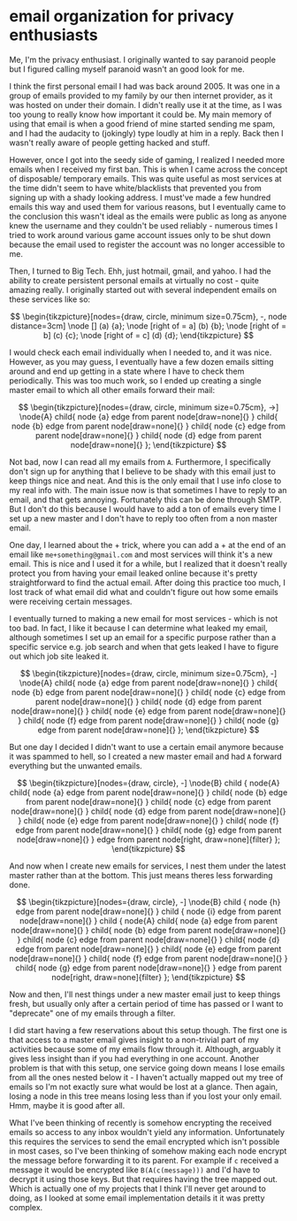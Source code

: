 # email organization for privacy enthusiasts

Me, I'm the privacy enthusiast. I originally wanted to say paranoid people but I
figured calling myself paranoid wasn't an good look for me.

I think the first personal email I had was back around 2005. It was one in a
group of emails provided to my family by our then internet provider, as it was
hosted on under their domain. I didn't really use it at the time, as I was too
young to really know how important it could be. My main memory of using that
email is when a good friend of mine started sending me spam, and I had the
audacity to (jokingly) type loudly at him in a reply. Back then I wasn't really
aware of people getting hacked and stuff.

However, once I got into the seedy side of gaming, I realized I needed more
emails when I received my first ban. This is when I came across the concept of
disposable/ temporary emails. This was quite useful as most services at the time
didn't seem to have white/blacklists that prevented you from signing up with a
shady looking address. I must've made a few hundred emails this way and used
them for various reasons, but I eventually came to the conclusion this wasn't
ideal as the emails were public as long as anyone knew the username and they
couldn't be used reliably - numerous times I tried to work around various game
account issues only to be shut down because the email used to register the
account was no longer accessible to me.

Then, I turned to Big Tech. Ehh, just hotmail, gmail, and yahoo. I had the
ability to create persistent personal emails at virtually no cost - quite
amazing really. I originally started out with several independent emails on
these services like so:

$$
\begin{tikzpicture}[nodes={draw, circle, minimum size=0.75cm}, -, node distance=3cm]
  \node [] (a) {a};
  \node [right of = a] (b) {b};
  \node [right of = b] (c) {c};
  \node [right of = c] (d) {d};
\end{tikzpicture}
$$

I would check each email individually when I needed to, and it was nice.
However, as you may guess, I eventually have a few dozen emails sitting around
and end up getting in a state where I have to check them periodically. This was
too much work, so I ended up creating a single master email to which all other
emails forward their mail:

$$
\begin{tikzpicture}[nodes={draw, circle, minimum size=0.75cm}, ->]
  \node{A}
    child{ node {a} edge from parent node[draw=none]{} }
    child{ node {b} edge from parent node[draw=none]{} }
    child{ node {c} edge from parent node[draw=none]{} }
    child{ node {d} edge from parent node[draw=none]{} };
\end{tikzpicture}
$$

Not bad, now I can read all my emails from `A`. Furthermore, I specifically
don't sign up for anything that I believe to be shady with this email just to
keep things nice and neat. And this is the only email that I use info close to
my real info with. The main issue now is that sometimes I have to reply to an
email, and that gets annoying. Fortunately this can be done through SMTP. But I
don't do this because I would have to add a ton of emails every time I set up a
new master and I don't have to reply too often from a non master email.

One day, I learned about the + trick, where you can add a + at the end of an
email like `me+something@gmail.com` and most services will think it's a new
email. This is nice and I used it for a while, but I realized that it doesn't
really protect you from having your email leaked online because it's pretty
straightforward to find the actual email. After doing this practice too much, I
lost track of what email did what and couldn't figure out how some emails were
receiving certain messages.

I eventually turned to making a new email for most services - which is not too
bad. In fact, I like it because I can determine what leaked my email, although
sometimes I set up an email for a specific purpose rather than a specific
service e.g. job search and when that gets leaked I have to figure out which job
site leaked it.

$$
\begin{tikzpicture}[nodes={draw, circle, minimum size=0.75cm}, -]
  \node{A}
    child{ node {a} edge from parent node[draw=none]{} }
    child{ node {b} edge from parent node[draw=none]{} }
    child{ node {c} edge from parent node[draw=none]{} }
    child{ node {d} edge from parent node[draw=none]{} }
    child{ node {e} edge from parent node[draw=none]{} }
    child{ node {f} edge from parent node[draw=none]{} }
    child{ node {g} edge from parent node[draw=none]{} };
\end{tikzpicture}
$$

But one day I decided I didn't want to use a certain email anymore because it
was spammed to hell, so I created a new master email and had `A` forward
everything but the unwanted emails.

$$
\begin{tikzpicture}[nodes={draw, circle}, -]
\node{B}
  child {
    node{A}
      child{ node {a} edge from parent node[draw=none]{} }
      child{ node {b} edge from parent node[draw=none]{} }
      child{ node {c} edge from parent node[draw=none]{} }
      child{ node {d} edge from parent node[draw=none]{} }
      child{ node {e} edge from parent node[draw=none]{} }
      child{ node {f} edge from parent node[draw=none]{} }
      child{ node {g} edge from parent node[draw=none]{} }
    edge from parent node[right, draw=none]{filter}
  };
\end{tikzpicture}
$$

And now when I create new emails for services, I nest them under the latest
master rather than at the bottom. This just means theres less forwarding done.

$$
\begin{tikzpicture}[nodes={draw, circle}, -]
\node{B}
  child { node {h} edge from parent node[draw=none]{} }
  child { node {i} edge from parent node[draw=none]{} }
  child {
    node{A}
      child{ node {a} edge from parent node[draw=none]{} }
      child{ node {b} edge from parent node[draw=none]{} }
      child{ node {c} edge from parent node[draw=none]{} }
      child{ node {d} edge from parent node[draw=none]{} }
      child{ node {e} edge from parent node[draw=none]{} }
      child{ node {f} edge from parent node[draw=none]{} }
      child{ node {g} edge from parent node[draw=none]{} }
    edge from parent node[right, draw=none]{filter}
  };
\end{tikzpicture}
$$

Now and then, I'll nest things under a new master email just to keep things
fresh, but usually only after a certain period of time has passed or I want to
"deprecate" one of my emails through a filter.

I did start having a few reservations about this setup though. The first one is
that access to a master email gives insight to a non-trivial part of my
activities because some of my emails flow through it. Although, arguably it
gives less insight than if you had everything in one account. Another problem is
that with this setup, one service going down means I lose emails from all the
ones nested below it - I haven't actually mapped out my tree of emails so I'm
not exactly sure what would be lost at a glance. Then again, losing a node in
this tree means losing less than if you lost your only email. Hmm, maybe it is
good after all.

What I've been thinking of recently is somehow encrypting the received emails so
access to any inbox wouldn't yield any information. Unfortunately this requires
the services to send the email encrypted which isn't possible in most cases, so
I've been thinking of somehow making each node encrypt the message before
forwarding it to its parent. For example if `c` received a message it would be
encrypted like `B(A(c(message)))` and I'd have to decrypt it using those keys.
But that requires having the tree mapped out. Which is actually one of my
projects that I think I'll never get around to doing, as I looked at some email
implementation details it it was pretty complex.

